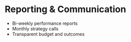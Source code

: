 # Reporting & Communication

- Bi-weekly performance reports
- Monthly strategy calls
- Transparent budget and outcomes
